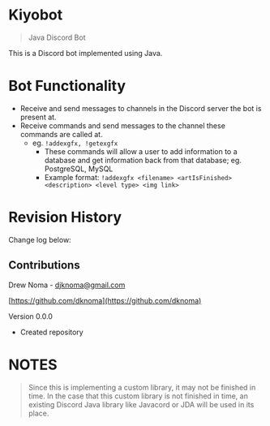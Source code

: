 # Kiyobot
> Java Discord Bot

This is a Discord bot implemented using Java.

# Bot Functionality
* Receive and send messages to channels in the Discord server the bot is present at.
* Receive commands and send messages to the channel these commands are called at.
   * eg. `!addexgfx, !getexgfx`
      * These commands will allow a user to add information to a database and get information back from that database; eg. PostgreSQL, MySQL
      * Example format: ```!addexgfx <filename> <artIsFinished> <description> <level type> <img link>```

# Revision History
Change log below:

## Contributions
Drew Noma - djknoma@gmail.com

[https://github.com/dknoma](https://github.com/dknoma)

Version 0.0.0
* Created repository

# NOTES
> Since this is implementing a custom library, it may not be finished in time.
In the case that this custom library is not finished in time, an existing Discord Java library like Javacord or JDA will be used in its place.